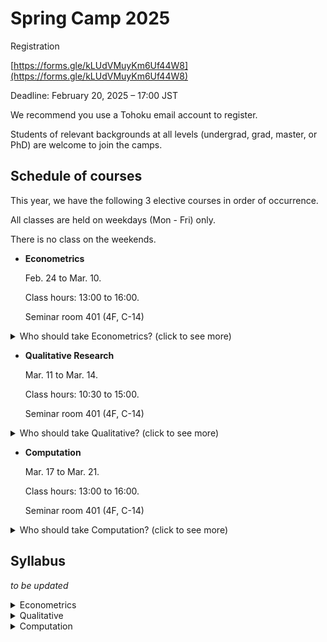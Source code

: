 # Spring Camp 2025

Registration

[https://forms.gle/kLUdVMuyKm6Uf44W8](https://forms.gle/kLUdVMuyKm6Uf44W8)

Deadline: February 20, 2025 – 17:00 JST

We recommend you use a Tohoku email account to register.

Students of relevant backgrounds at all levels (undergrad, grad, master, or PhD) are welcome to join the camps.

## Schedule of courses

This year, we have the following 3 elective courses in order of occurrence.

All classes are held on weekdays (Mon - Fri) only.  

There is no class on the weekends.

- **Econometrics**

  Feb. 24 to Mar. 10.
  
  Class hours: 13:00 to 16:00.

  Seminar room 401 (4F, C-14)

<details> 
<summary>Who should take Econometrics? (click to see more)</summary>
This course is suitable for those who want to conduct **empirical research**, which is widely used in health, environment, labor and microeconomics. You will learn the basic and advanced methods in STATA and R. In addition to covering the basics of linear regression, the course also focuses on causal inference methods such as IV, DiD, etc. 
</details>

- **Qualitative Research**

  Mar. 11 to Mar. 14.
  
  Class hours: 10:30 to 15:00.

  Seminar room 401 (4F, C-14)

<details> 
<summary>Who should take Qualitative? (click to see more)</summary>
This course is suitable for research concerning non-numerical data, which is widely used in management. You will study how to conduct proper interviews and collect and analyze qualitative data, such as text and interviews.
</details>

- **Computation**

  Mar. 17 to Mar. 21.

  Class hours: 13:00 to 16:00.

  Seminar room 401 (4F, C-14)

<details> 
<summary>Who should take Computation? (click to see more) </summary>
This course is suitable for those who want to perform numerical tests and simulations in theoretical research in macroeconomics. You will learn the basics of numerical methods and their applications in economic modeling, such as DSGE and OLG. After some math review, we will use Python, Matlab (Dynare). 
</details>



## Syllabus

*to be updated*

<details>
  <summary>Econometrics</summary>

  Instructor: Xiao Wang, Zhu Mengqi (Sara)

</details>

<details>
  <summary>Qualitative</summary>

  Instructor: Feng Youxin

</details>


<details>
  <summary>Computation</summary>

  Instructor: Zhang Ye

</details>
